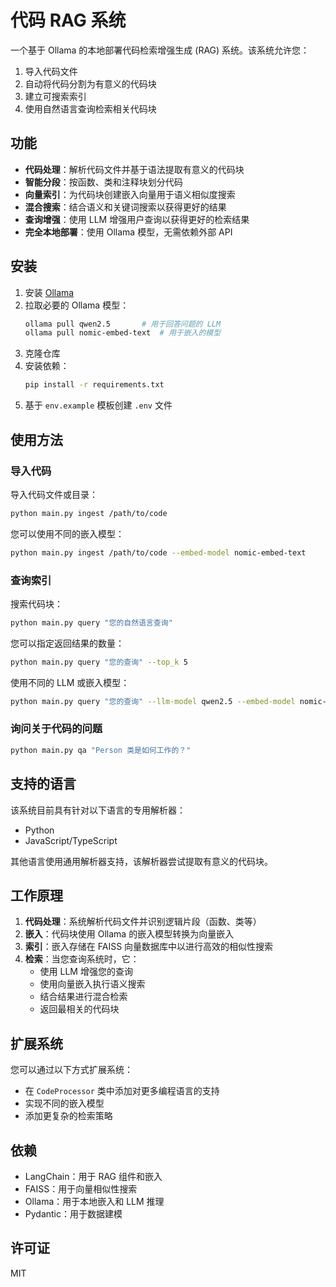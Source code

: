 # 代码 RAG 系统

一个基于 Ollama 的本地部署代码检索增强生成 (RAG) 系统。该系统允许您：

1. 导入代码文件
2. 自动将代码分割为有意义的代码块
3. 建立可搜索索引
4. 使用自然语言查询检索相关代码块

## 功能

- **代码处理**：解析代码文件并基于语法提取有意义的代码块
- **智能分段**：按函数、类和注释块划分代码
- **向量索引**：为代码块创建嵌入向量用于语义相似度搜索
- **混合搜索**：结合语义和关键词搜索以获得更好的结果
- **查询增强**：使用 LLM 增强用户查询以获得更好的检索结果
- **完全本地部署**：使用 Ollama 模型，无需依赖外部 API

## 安装

1. 安装 [Ollama](https://ollama.com/)
2. 拉取必要的 Ollama 模型：
   ```bash
   ollama pull qwen2.5       # 用于回答问题的 LLM
   ollama pull nomic-embed-text  # 用于嵌入的模型
   ```
3. 克隆仓库
4. 安装依赖：
   ```bash
   pip install -r requirements.txt
   ```
5. 基于 `env.example` 模板创建 `.env` 文件

## 使用方法

### 导入代码

导入代码文件或目录：

```bash
python main.py ingest /path/to/code
```

您可以使用不同的嵌入模型：

```bash
python main.py ingest /path/to/code --embed-model nomic-embed-text
```

### 查询索引

搜索代码块：

```bash
python main.py query "您的自然语言查询"
```

您可以指定返回结果的数量：

```bash
python main.py query "您的查询" --top_k 5
```

使用不同的 LLM 或嵌入模型：

```bash
python main.py query "您的查询" --llm-model qwen2.5 --embed-model nomic-embed-text
```

### 询问关于代码的问题

```bash
python main.py qa "Person 类是如何工作的？"
```

## 支持的语言

该系统目前具有针对以下语言的专用解析器：
- Python
- JavaScript/TypeScript

其他语言使用通用解析器支持，该解析器尝试提取有意义的代码块。

## 工作原理

1. **代码处理**：系统解析代码文件并识别逻辑片段（函数、类等）
2. **嵌入**：代码块使用 Ollama 的嵌入模型转换为向量嵌入
3. **索引**：嵌入存储在 FAISS 向量数据库中以进行高效的相似性搜索
4. **检索**：当您查询系统时，它：
   - 使用 LLM 增强您的查询
   - 使用向量嵌入执行语义搜索
   - 结合结果进行混合检索
   - 返回最相关的代码块

## 扩展系统

您可以通过以下方式扩展系统：
- 在 `CodeProcessor` 类中添加对更多编程语言的支持
- 实现不同的嵌入模型
- 添加更复杂的检索策略

## 依赖

- LangChain：用于 RAG 组件和嵌入
- FAISS：用于向量相似性搜索
- Ollama：用于本地嵌入和 LLM 推理
- Pydantic：用于数据建模

## 许可证

MIT 